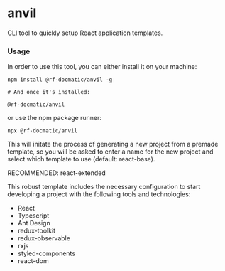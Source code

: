# anvil

CLI tool to quickly setup React application templates.


### Usage 

In order to use this tool, you can either install it on your machine:

```
npm install @rf-docmatic/anvil -g

# And once it's installed:

@rf-docmatic/anvil
```

or use the npm package runner: 

```
npx @rf-docmatic/anvil
```

This will initate the process of generating a new project from a premade template, so you will be asked to enter a name for the new project and select which template to use (default: react-base). 


RECOMMENDED: react-extended

This robust template includes the necessary configuration to start developing a project with the following tools and technologies:
- React
- Typescript
- Ant Design
- redux-toolkit
- redux-observable
- rxjs
- styled-components
- react-dom

